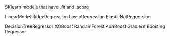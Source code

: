 SKlearn models that have .fit and .score

LinearModel
RidgeRegression
LassoRegression
ElasticNetRegression

DecisionTreeRegressor
XGBoost
RandamForest
AdaBoost
Gradient Boosting Regressor